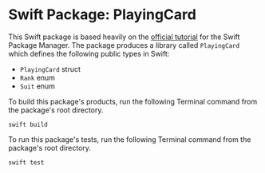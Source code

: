 # Swift Package: PlayingCard

This Swift package is based heavily on the [official tutorial](https://swift.org/package-manager/#example-usage) for the Swift Package Manager. The package produces a library called `PlayingCard` which defines the following public types in Swift:

- `PlayingCard` struct
- `Rank` enum
- `Suit` enum

To build this package's products, run the following Terminal command from the package's root directory.

```
swift build
```

To run this package's tests, run the following Terminal command from the package's root directory.

```
swift test
```
